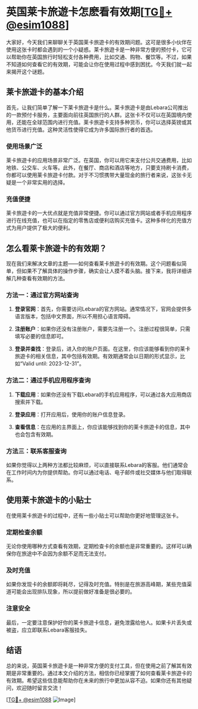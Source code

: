 # 英国莱卡旅遊卡怎麽看有效期[[TG💪+ @esim1088](https://t.me/s/esim1088)]

大家好，今天我们来聊聊关于英国莱卡旅遊卡的有效期问题。这可是很多小伙伴在使用这张卡时都会遇到的一个小疑惑。莱卡旅遊卡是一种非常方便的预付卡，它可以帮助你在英国旅行时轻松支付各种费用，比如交通、购物、餐饮等。不过，如果不知道如何查看它的有效期，可能会让你在使用过程中感到困扰。今天我们就一起来揭开这个谜题。

## 莱卡旅遊卡的基本介绍

首先，让我们简单了解一下莱卡旅遊卡是什么。莱卡旅遊卡是由Lebara公司推出的一款预付卡服务，主要面向前往英国旅行的人群。这张卡不仅可以在英国境内使用，还能在全球范围内进行充值。莱卡旅遊卡支持多种货币，你可以选择英镑或其他货币进行充值。这种灵活性使得它成为许多国际旅行者的首选。

### 使用场景广泛

莱卡旅遊卡的应用场景非常广泛。在英国，你可以用它来支付公共交通费用，比如地铁、公交车、火车等。此外，在餐厅、商店和酒店等地方，只要支持刷卡消费，你都可以使用莱卡旅遊卡付款。对于不习惯携带大量现金的旅行者来说，这张卡无疑是一个非常实用的选择。

### 充值便捷

莱卡旅遊卡的一大优点就是充值非常便捷。你可以通过官方网站或者手机应用程序进行在线充值，也可以在指定的零售店或便利店购买充值卡。这种多样化的充值方式为用户提供了极大的便利。

## 怎么看莱卡旅遊卡的有效期？

现在我们来解决文章的主题——如何查看莱卡旅遊卡的有效期。这个问题看似简单，但如果不了解具体的操作步骤，确实会让人摸不着头脑。接下来，我将详细讲解几种查看有效期的方法。

### 方法一：通过官方网站查询

1. **登录官网**：首先，你需要访问Lebara的官方网站。通常情况下，官网会提供多语言版本，包括中文界面，所以不用担心语言障碍。
   
2. **注册账户**：如果你还没有注册账户，需要先注册一个。注册过程很简单，只需填写必要的信息即可。

3. **登录并查找**：登录后，进入你的账户页面。在这里，你应该能够看到你的莱卡旅遊卡的相关信息，其中包括有效期。有效期通常会以日期的形式显示，比如“Valid until: 2023-12-31”。

### 方法二：通过手机应用程序查询

1. **下载应用**：如果你还没有下载Lebara的手机应用程序，可以通过各大应用商店搜索并下载。

2. **登录应用**：打开应用后，使用你的账户信息登录。

3. **查看信息**：在应用的主界面上，你应该能够找到你的莱卡旅遊卡的信息，其中也会包含有效期。

### 方法三：联系客服查询

如果你觉得以上两种方法都比较麻烦，可以直接联系Lebara的客服。他们通常会在工作时间内为你提供帮助。你可以通过电话、电子邮件或社交媒体与他们取得联系。

## 使用莱卡旅遊卡的小贴士

在使用莱卡旅遊卡的过程中，还有一些小贴士可以帮助你更好地管理这张卡。

### 定期检查余额

无论你使用哪种方式查看有效期，定期检查卡的余额也是非常重要的。这样可以确保你在旅途中不会因为余额不足而无法支付。

### 及时充值

如果你发现卡的余额即将耗尽，记得及时充值。特别是在旅游高峰期，某些充值渠道可能会出现排队现象，所以提前做好准备是很必要的。

### 注意安全

最后，一定要注意保护好你的莱卡旅遊卡信息，避免泄露给他人。如果卡片丢失或被盗，应立即联系Lebara客服挂失。

## 结语

总的来说，英国莱卡旅遊卡是一种非常方便的支付工具，但在使用之前了解其有效期是非常重要的。通过本文介绍的方法，相信你已经掌握了如何查看莱卡旅遊卡的有效期。希望这些信息能帮助你在未来的旅行中更加从容不迫。如果你还有其他疑问，欢迎随时留言交流！

[[TG💪+ @esim1088](https://t.me/s/esim1088) ![Image](https://i.postimg.cc/4NQfJmqS/Snipaste-2025-05-13-00-14-12.png)]